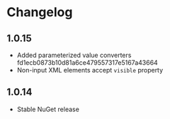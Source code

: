 # Changelog

## 1.0.15

- Added parameterized value converters fd1ecb0873b10d81a6ce479557317e5167a43664
- Non-input XML elements accept `visible` property

## 1.0.14

- Stable NuGet release